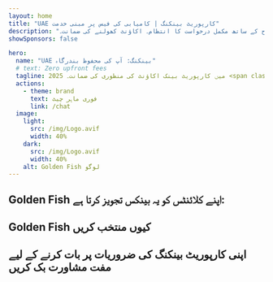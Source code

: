 ```yaml
---
layout: home
title: "UAE کارپوریٹ بینکنگ | کامیابی کی فیس پر مبنی خدمت"
description: "پریمیم ملٹی کرنسی کارپوریٹ اکاؤنٹس صفر پیشگی فیس کے ساتھ - صرف منظوری کے بعد ادائیگی۔ 96% کامیابی کی شرح کے ساتھ مکمل درخواست کا انتظام۔ اکاؤنٹ کھولنے کی ضمانت۔"
showSponsors: false

hero:
  name: "UAE بینکنگ: آپ کی محفوظ بندرگاہ"
  # text: Zero upfront fees
  tagline: 2025 میں کارپوریٹ بینک اکاؤنٹ کی منظوری کی ضمانت۔ <span class="hl">صفر پیشگی فیس</span> - صرف منظوری کے بعد ادائیگی۔ 96% کامیابی کی شرح۔
  actions:
    - theme: brand
      text: فوری ماہر چیٹ
      link: /chat
  image:
    light:
      src: /img/Logo.avif
      width: 40%
    dark:
      src: /img/Logo.avif
      width: 40%
    alt: Golden Fish لوگو
---
```


<FeatureCards :features="[
  {
    title: 'اکاؤنٹ کی منظوری کی ضمانت',
    bullet: '✓',
    items: [
      'پہلے اکاؤنٹ کی منظوری کے لیے دو ماہ کی ضمانت',
      'دوسرے اکاؤنٹ کے لیے تین ماہ کی ضمانت',
      'معیاری کاروباری منصوبے کی تیاری',
      'جامع due diligence سپورٹ',
      'براہ راست بینک کمیونیکیشن کی حکمت عملی',
      'مکمل بینکنگ پیکج سیٹ اپ'
    ],
    linkText: 'مزید جانیں',
    link: '../../corporate-banking-services/guaranteed-account-approvals',
    icon: {
      light: '/video/iStock-2186765808.mp4',
      dark: '/video/iStock-2166377244.mp4',
      alt: 'بینکنگ کی ضروریات',
    }
  },
]" />

<FeatureCards :features="[
  {
    title: 'زیادہ خطرے والے کاروبار کے لیے UAE بینک اکاؤنٹس',
    items: [
      'enhanced due diligence (EDD) پر ماہرانہ رہنمائی',
      'لین دین کی نگرانی اور خطرے کا انتظام', 
      'compliance پالیسیوں اور طریقہ کار کا سیٹ اپ',
      'بینک تعلقات کا انتظام',
      'باقاعدہ compliance اپڈیٹس اور آڈٹس',
      'اکاؤنٹ کی سیکیورٹی کے لیے ہنگامی منصوبہ بندی'
    ],
    linkText: 'مزید جانیں',
    link: '../../corporate-banking-services/UAE-Bank-Accounts-for-High-Risk-Business',
    icon: {
      light: '/img/iStock-1333000394.avif',
      dark: '/img/iStock-584576538.avif',
      alt: 'بینکنگ خدمات',
    }
  },
  {
    title: 'compliance میں رہیں: اپنے UAE کاروبار کو محفوظ رکھیں',
    items: [
      'ممکنہ خطرات کی شناخت کے لیے باقاعدہ compliance آڈٹس',
      'حکومتی منظوریوں کے لیے مکمل PRO خدمات',
      'لائسنس کی تجدید کا انتظام اور الرٹس',
      'بینکنگ مشاورت اور اکاؤنٹ کی دیکھ بھال',
      'VAT اور ESR compliance سپورٹ',
      'ملازم ویزا اور لیبر قانون compliance',
      'ریگولیٹری اپڈیٹس پر تربیتی ورکشاپس'
    ],
    linkText: 'مزید جانیں',
    link: '../../company-registration/Protect-Your-Business',
    icon: {
      light: '/img/iStock-1382278859.jpg',
      dark: '/img/iStock-1867623684.jpg',
      alt: 'بینکنگ خدمات',
    }
  },
  {
    title: 'UAE کارپوریٹ بینکنگ کے فوائد',
    items: [
      'Moody\'s کی **Aa2** ریٹنگ کے ساتھ مضبوط بینکنگ سسٹم',
      '**1980 سے مقررہ USD ایکسچینج ریٹ**',
      'سرمائے کی نقل و حرکت پر کوئی پابندی نہیں',
      'US$184 بلین سے زیادہ غیر ملکی ذخائر',
      'سیاسی اور اقتصادی استحکام',
      'حکومت کی حمایت یافتہ بینکنگ سسٹم',
      'عالمی معیار کی ڈیجیٹل بینکنگ'
    ],
    linkText: 'مزید جانیں',
    link: '../../company-registration/banking',
    icon: {
      light: '/img/iStock-1032707788.jpg',
      dark: '/img/iStock-1152367067.avif',
      alt: 'بینکنگ کا عمل',
    }
  }
]" />

## Golden Fish اپنے کلائنٹس کو یہ بینکس تجویز کرتا ہے:

<!--@include: /../../include/recommended-banks.md-->

## Golden Fish کیوں منتخب کریں

<BenefitsList :features="[
  {
    icon: '🏢',
    title: 'مقامی UAE مہارت',
    text: 'دبئی میں مخصوص ماہرین عمل کے ہر قدم میں ماہرانہ رہنمائی فراہم کرتے ہیں۔'
  },
  {
    icon: '📊',
    title: 'ثابت شدہ کامیابی کی شرح',
    text: 'ہماری پریمیم پروسیسنگ کے ذریعے جاری کردہ سینکڑوں ویزا، بینک اکاؤنٹس، اور کمپنی رجسٹریشنز کے ساتھ 90% سے زیادہ منظوری کی شرح۔'
  },
  {
    icon: '💸',
    title: '**کامیابی پر مبنی فیس**',
    text: '[صرف منظوری کے بعد ادائیگی کریں](/uae-business/benefits/success-based-fees)۔ کوئی چھپی ہوئی لاگت کے بغیر مکمل شفافیت۔'
  },
]" />

## اپنی کارپوریٹ بینکنگ کی ضروریات پر بات کرنے کے لیے مفت مشاورت بک کریں

<ContactForm buttonText="ماہر سے بات کریں" />